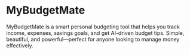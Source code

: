 # MyBudgetMate
MyBudgetMate is a smart personal budgeting tool that helps you track income, expenses, savings goals, and get AI-driven budget tips. Simple, beautiful, and powerful—perfect for anyone looking to manage money effectively.
